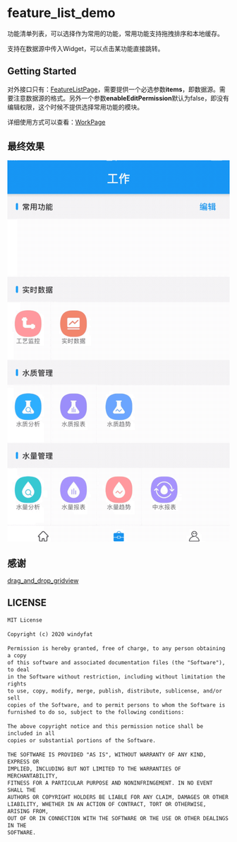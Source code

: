 # feature_list_demo

功能清单列表，可以选择作为常用的功能，常用功能支持拖拽排序和本地缓存。

支持在数据源中传入Widget，可以点击某功能直接跳转。

## Getting Started

对外接口只有：[FeatureListPage](lib/work/view/module_list.dart)，需要提供一个必选参数**items**，即数据源。需要注意数据源的格式。另外一个参数**enableEditPermission**默认为false，即没有编辑权限，这个时候不提供选择常用功能的模块。

详细使用方式可以查看：[WorkPage](lib/work/work_page.dart)

## 最终效果

![最终效果图](gif/效果.gif)

## 感谢
[drag_and_drop_gridview](https://pub.dev/packages/drag_and_drop_gridview)

## LICENSE

```
MIT License

Copyright (c) 2020 windyfat

Permission is hereby granted, free of charge, to any person obtaining a copy
of this software and associated documentation files (the "Software"), to deal
in the Software without restriction, including without limitation the rights
to use, copy, modify, merge, publish, distribute, sublicense, and/or sell
copies of the Software, and to permit persons to whom the Software is
furnished to do so, subject to the following conditions:

The above copyright notice and this permission notice shall be included in all
copies or substantial portions of the Software.

THE SOFTWARE IS PROVIDED "AS IS", WITHOUT WARRANTY OF ANY KIND, EXPRESS OR
IMPLIED, INCLUDING BUT NOT LIMITED TO THE WARRANTIES OF MERCHANTABILITY,
FITNESS FOR A PARTICULAR PURPOSE AND NONINFRINGEMENT. IN NO EVENT SHALL THE
AUTHORS OR COPYRIGHT HOLDERS BE LIABLE FOR ANY CLAIM, DAMAGES OR OTHER
LIABILITY, WHETHER IN AN ACTION OF CONTRACT, TORT OR OTHERWISE, ARISING FROM,
OUT OF OR IN CONNECTION WITH THE SOFTWARE OR THE USE OR OTHER DEALINGS IN THE
SOFTWARE.
```